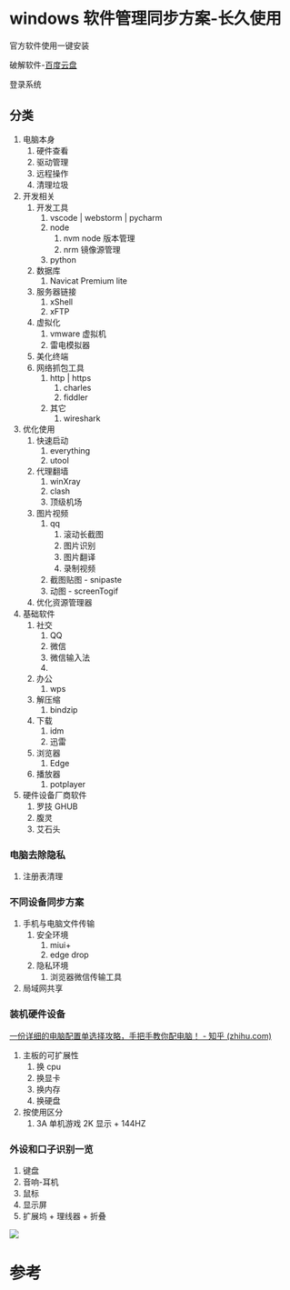 # windows 软件管理同步方案-长久使用

官方软件使用一键安装

破解软件-[百度云盘](https://pan.baidu.com/disk/main?from=homeFlow#/index?category=all&path=/软件)

登录系统

## 分类

1. 电脑本身
   1. 硬件查看
   2. 驱动管理
   3. 远程操作
   4. 清理垃圾
2. 开发相关
   1. 开发工具
      1. vscode | webstorm | pycharm
      2. node
         1. nvm node 版本管理
         2. nrm 镜像源管理
      3. python
   2. 数据库
      1. Navicat Premium lite
   3. 服务器链接
      1. xShell
      2. xFTP
   4. 虚拟化
      1. vmware 虚拟机
      2. 雷电模拟器
   5. 美化终端
   6. 网络抓包工具
      1. http | https
         1. charles
         2. fiddler
      2. 其它
         1. wireshark
3. 优化使用
   1. 快速启动
      1. everything
      2. utool
   2. 代理翻墙
      1. winXray
      2. clash
      3. 顶级机场
   3. 图片视频
      1. qq
         1. 滚动长截图
         2. 图片识别
         3. 图片翻译
         4. 录制视频
      2. 截图贴图 - snipaste
      3. 动图 - screenTogif
   4. 优化资源管理器
4. 基础软件
   1. 社交
      1. QQ
      2. 微信
      3. 微信输入法
      4.
   2. 办公
      1. wps
   3. 解压缩
      1. bindzip
   4. 下载
      1. idm
      2. 迅雷
   5. 浏览器
      1. Edge
   6. 播放器
      1. potplayer
5. 硬件设备厂商软件
   1. 罗技 GHUB
   2. 腹灵
   3. 艾石头

### 电脑去除隐私

1. 注册表清理

### 不同设备同步方案

1. 手机与电脑文件传输
   1. 安全环境
      1. miui+
      2. edge drop
   2. 隐私环境
      1. 浏览器微信传输工具
2. 局域网共享

### 装机硬件设备

[一份详细的电脑配置单选择攻略，手把手教你配电脑！ - 知乎 (zhihu.com)](https://zhuanlan.zhihu.com/p/110430940)

1. 主板的可扩展性
   1. 换 cpu
   2. 换显卡
   3. 换内存
   4. 换硬盘
2. 按使用区分
   1. 3A 单机游戏 2K 显示 + 144HZ

### 外设和口子识别一览

1. 键盘
2. 音响-耳机
3. 鼠标
4. 显示屏
5. 扩展坞 + 理线器 + 折叠

![](https://secure2.wostatic.cn/static/eUE17pFF5sbaK6QH6QynvP/image.png?auth_key=1723001315-42pQtaArGFa37VYVrKh89c-0-b2ff0210761432b26076723cfea42497)

# 参考
